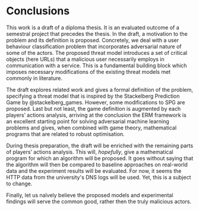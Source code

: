 Conclusions
===========

This work is a draft of a diploma thesis. It is an evaluated outcome of a
semestral project that precedes the thesis. In the draft, a motivation to the
problem and its definition is proposed. Concretely, we deal with a user
behaviour classification problem that incorporates adversarial nature of some of
the actors. The proposed threat model introduces a set of critical objects (here
URLs) that a malicious user necessarily employs in communication with a service.
This is a fundamental building block which imposes necessary modifications of
the existing threat models met commonly in literature.

The draft explores related work and gives a formal definition of the problem,
specifying a threat model that is inspired by the Stackelberg Prediction Game by
@stackelberg_games. However, some modifications to SPG are proposed. Last but
not least, the game definition is augmented by each players’ actions analysis,
arriving at the conclusion the ERM framework is an excellent starting point for
solving adversarial machine learning problems and gives, when combined with game
theory, mathematical programs that are related to robust optimisation.

During thesis preparation, the draft will be enriched with the remaining parts
of players’ actions analysis. This will, *hopefully*, give a mathematical
program for which an algorithm will be proposed. It goes without saying that the
algorithm will then be compared to baseline approaches on real-world data and
the experiment results will be evaluated. For now, it seems the HTTP data from
the university's DNS logs will be used. Yet, this is a subject to change.

Finally, let us naïvely believe the proposed models and experimental findings
will serve the common good, rather then the truly malicious actors.
